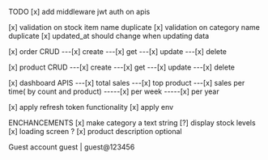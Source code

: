 TODO
[x] add middleware jwt auth on apis

[x] validation on stock item name duplicate
[x] validation on category name duplicate
[x] updated_at should change when updating data

[x] order CRUD
---[x] create
---[x] get
---[x] update
---[x] delete

[x] product CRUD
---[x] create
---[x] get
---[x] update
---[x] delete

[x] dashboard APIS
---[x] total sales
---[x] top product
---[x] sales per time( by count and product)
-----[x] per week
-----[x] per year

[x] apply refresh token functionality
[x] apply env

ENCHANCEMENTS
[x] make category a text string
[?] display stock levels
[x] loading screen ?
[x] product description optional

Guest account
guest | guest@123456
